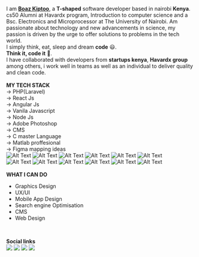 I am [**Boaz Kiptoo**](https://boazkips.netlify.app), a **T-shaped** software developer based in nairobi **Kenya**.<br>
cs50 Alumni at Havardx program, Introduction to computer science and a Bsc. Electronics and Microprocessor at The University of Nairobi. Am passionate about technology and new advancements in science, my passion is driven by the urge to offer solutions to problems in the tech world.<br>
I simply think, eat, sleep and dream **code** :smiley:. <br> 
**Think it, code it** :100:.<br>
I have collaborated with developers from **startups kenya**, **Havardx group** among others, i work well in teams as well as an individual to deliver quality and clean code.<br><BR>
**MY TECH STACK** <br>
&#8594; PHP(Laravel)<br>
&#8594; React Js<br>
&#8594; Angular Js<br>
&#8594; Vanila Javascript<br>
&#8594; Node Js<br>
&#8594; Adobe Photoshop<br>
&#8594; CMS<br>
&#8594; C master Language<br>
&#8594; Matlab proffesional<br>
&#8594; Figma mapping ideas<br>
![Alt Text](https://badgen.net/badge/icon/visualstudio?icon=visualstudio&label)     ![Alt Text](https://badges.aleen42.com/src/react.svg)  ![Alt Text](https://badges.aleen42.com/src/java.svg)   ![Alt Text](https://badges.aleen42.com/src/angular.svg)   ![Alt Text](https://badges.aleen42.com/src/javascript.svg)   ![Alt Text](https://badges.aleen42.com/src/typescript.svg)  <br>
![Alt Text](https://badges.aleen42.com/src/npm.svg)   ![Alt Text](https://badges.aleen42.com/src/bitcoin.svg)   ![Alt Text](https://badges.aleen42.com/src/amazon.svg)   ![Alt Text](https://badges.aleen42.com/src/eslint.svg)   ![Alt Text](https://badges.aleen42.com/src/medium.svg)   ![Alt Text](https://badges.aleen42.com/src/soundcloud.svg) <br>
<br>
**WHAT I CAN DO**<br>
* Graphics Design <br>
* UX/UI <br>
* Mobile App Design <br>
* Search engine Optimisation <br>
* CMS <br>
* Web Design <br>
<br>
 
 **Social links** <br>
  ![](https://badges.aleen42.com/src/facebook.svg) ![](https://badges.aleen42.com/src/reddit.svg)  ![](https://badges.aleen42.com/src/instagram.svg)  ![](https://badges.aleen42.com/src/soundcloud.svg)
